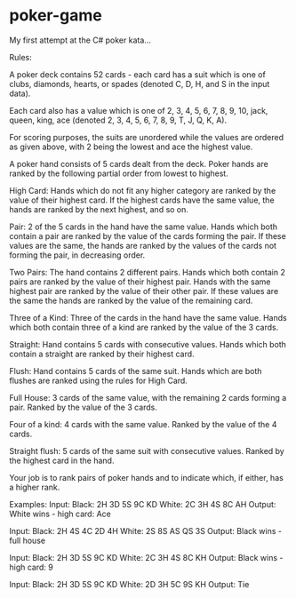 # poker-game
My first attempt at the C# poker kata...

Rules:

A poker deck contains 52 cards - each card has a suit which
is one of clubs, diamonds, hearts, or spades 
(denoted C, D, H, and S in the input data). 

Each card also has a value which is one of 
2, 3, 4, 5, 6, 7, 8, 9, 10, jack, queen, king, ace 
(denoted 2, 3, 4, 5, 6, 7, 8, 9, T, J, Q, K, A). 

For scoring purposes, the suits are unordered while the
values are ordered as given above, with 2 being the lowest
and ace the highest value.

A poker hand consists of 5 cards dealt from the deck. Poker
hands are ranked by the following partial order from lowest
to highest.

High Card: Hands which do not fit any higher category are
ranked by the value of their highest card. If the highest
cards have the same value, the hands are ranked by the next
highest, and so on.

Pair: 2 of the 5 cards in the hand have the same value. 
Hands which both contain a pair are ranked by the value of
the cards forming the pair. If these values are the same, 
the hands are ranked by the values of the cards not 
forming the pair, in decreasing order.

Two Pairs: The hand contains 2 different pairs. Hands 
which both contain 2 pairs are ranked by the value of 
their highest pair. Hands with the same highest pair 
are ranked by the value of their other pair. If these 
values are the same the hands are ranked by the value 
of the remaining card.

Three of a Kind: Three of the cards in the hand have the 
same value. Hands which both contain three of a kind are 
ranked by the value of the 3 cards.

Straight: Hand contains 5 cards with consecutive values. 
Hands which both contain a straight are ranked by their 
highest card.

Flush: Hand contains 5 cards of the same suit. Hands which 
are both flushes are ranked using the rules for High Card.

Full House: 3 cards of the same value, with the remaining 2
cards forming a pair. Ranked by the value of the 3 cards.

Four of a kind: 4 cards with the same value. Ranked by the
value of the 4 cards.

Straight flush: 5 cards of the same suit with consecutive
values. Ranked by the highest card in the hand.

Your job is to rank pairs of poker hands and to indicate
which, if either, has a higher rank.

Examples:
Input: Black: 2H 3D 5S 9C KD White: 2C 3H 4S 8C AH
Output: White wins - high card: Ace 

Input: Black: 2H 4S 4C 2D 4H White: 2S 8S AS QS 3S
Output: Black wins - full house

Input: Black: 2H 3D 5S 9C KD White: 2C 3H 4S 8C KH
Output: Black wins - high card: 9

Input: Black: 2H 3D 5S 9C KD White: 2D 3H 5C 9S KH
Output: Tie

